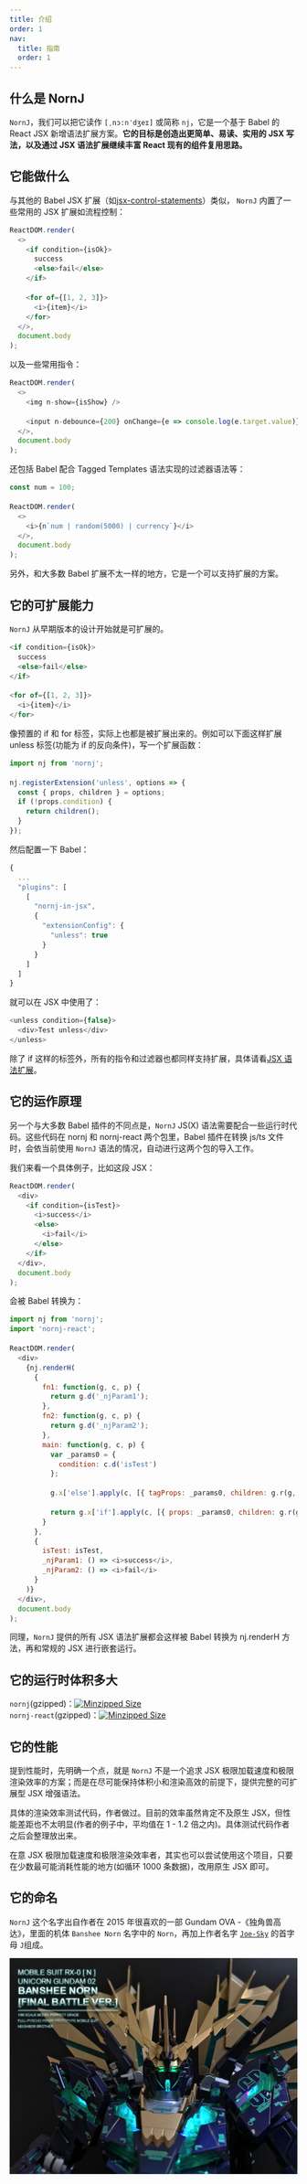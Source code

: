 ```yaml
---
title: 介绍
order: 1
nav:
  title: 指南
  order: 1
---
```


## 什么是 NornJ

`NornJ`，我们可以把它读作 `[ˌnɔ:nˈdʒeɪ]` 或简称 `nj`，它是一个基于 Babel 的 React JSX 新增语法扩展方案。**它的目标是创造出更简单、易读、实用的 JSX 写法，以及通过 JSX 语法扩展继续丰富 React 现有的组件复用思路。**

## 它能做什么

与其他的 Babel JSX 扩展（如[jsx-control-statements](https://github.com/AlexGilleran/jsx-control-statements)）类似， `NornJ` 内置了一些常用的 JSX 扩展如流程控制：

```js
ReactDOM.render(
  <>
    <if condition={isOk}>
      success
      <else>fail</else>
    </if>

    <for of={[1, 2, 3]}>
      <i>{item}</i>
    </for>
  </>,
  document.body
);
```

以及一些常用指令：

```js
ReactDOM.render(
  <>
    <img n-show={isShow} />

    <input n-debounce={200} onChange={e => console.log(e.target.value)} />
  </>,
  document.body
);
```

还包括 Babel 配合 Tagged Templates 语法实现的过滤器语法等：

```js
const num = 100;

ReactDOM.render(
  <>
    <i>{n`num | random(5000) | currency`}</i>
  </>,
  document.body
);
```

另外，和大多数 Babel 扩展不太一样的地方，它是一个可以支持扩展的方案。

## 它的可扩展能力

`NornJ` 从早期版本的设计开始就是可扩展的。

```js
<if condition={isOk}>
  success
  <else>fail</else>
</if>

<for of={[1, 2, 3]}>
  <i>{item}</i>
</for>
```

像预置的 if 和 for 标签，实际上也都是被扩展出来的。例如可以下面这样扩展 unless 标签(功能为 if 的反向条件)，写一个扩展函数：

```js
import nj from 'nornj';

nj.registerExtension('unless', options => {
  const { props, children } = options;
  if (!props.condition) {
    return children();
  }
});
```

然后配置一下 Babel：

```js
{
  ...
  "plugins": [
    [
      "nornj-in-jsx",
      {
        "extensionConfig": {
          "unless": true
        }
      }
    ]
  ]
}
```

就可以在 JSX 中使用了：

```js
<unless condition={false}>
  <div>Test unless</div>
</unless>
```

除了 if 这样的标签外，所有的指令和过滤器也都同样支持扩展，具体请看[JSX 语法扩展](../jsx-extension)。

## 它的运作原理

另一个与大多数 Babel 插件的不同点是，`NornJ` JS(X) 语法需要配合一些运行时代码。这些代码在 nornj 和 nornj-react 两个包里，Babel 插件在转换 js/ts 文件时，会依当前使用 `NornJ` 语法的情况，自动进行这两个包的导入工作。

我们来看一个具体例子，比如这段 JSX：

```js
ReactDOM.render(
  <div>
    <if condition={isTest}>
      <i>success</i>
      <else>
        <i>fail</i>
      </else>
    </if>
  </div>,
  document.body
);
```

会被 Babel 转换为：

```js
import nj from 'nornj';
import 'nornj-react';

ReactDOM.render(
  <div>
    {nj.renderH(
      {
        fn1: function(g, c, p) {
          return g.d('_njParam1');
        },
        fn2: function(g, c, p) {
          return g.d('_njParam2');
        },
        main: function(g, c, p) {
          var _params0 = {
            condition: c.d('isTest')
          };

          g.x['else'].apply(c, [{ tagProps: _params0, children: g.r(g, c, g.fn1) }]);

          return g.x['if'].apply(c, [{ props: _params0, children: g.r(g, c, g.fn2) }]);
        }
      },
      {
        isTest: isTest,
        _njParam1: () => <i>success</i>,
        _njParam2: () => <i>fail</i>
      }
    )}
  </div>,
  document.body
);
```

同理，`NornJ` 提供的所有 JSX 语法扩展都会这样被 Babel 转换为 nj.renderH 方法，再和常规的 JSX 进行嵌套运行。

## 它的运行时体积多大

`nornj`(gzipped)：<a href="https://bundlephobia.com/result?p=nornj"><img src="https://img.shields.io/bundlephobia/minzip/nornj.svg?style=flat" alt="Minzipped Size"></a>
<br>
`nornj-react`(gzipped)：<a href="https://bundlephobia.com/result?p=nornj-react"><img src="https://img.shields.io/bundlephobia/minzip/nornj-react.svg?style=flat" alt="Minzipped Size"></a>

## 它的性能

提到性能时，先明确一个点，就是 `NornJ` 不是一个追求 JSX 极限加载速度和极限渲染效率的方案；而是在尽可能保持体积小和渲染高效的前提下，提供完整的可扩展型 JSX 增强语法。

具体的渲染效率测试代码，作者做过。目前的效率虽然肯定不及原生 JSX，但性能差距也不太明显(作者的例子中，平均值在 1 - 1.2 倍之内)。具体测试代码作者之后会整理放出来。

在意 JSX 极限加载速度和极限渲染效率者，其实也可以尝试使用这个项目，只要在少数最可能消耗性能的地方(如循环 1000 条数据)，改用原生 JSX 即可。

## 它的命名

`NornJ` 这个名字出自作者在 2015 年很喜欢的一部 Gundam OVA -《独角兽高达》，里面的机体 `Banshee Norn` 名字中的 `Norn`，再加上作者名字 [`Joe-Sky`](https://github.com/joe-sky) 的首字母 `J`组成。

<img src="../assets/banshee-norn.jpg">
